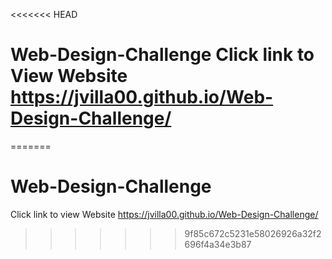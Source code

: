 <<<<<<< HEAD
# Web-Design-Challenge Click link to View Website https://jvilla00.github.io/Web-Design-Challenge/
=======
# Web-Design-Challenge 
Click link to view Website https://jvilla00.github.io/Web-Design-Challenge/
>>>>>>> 9f85c672c5231e58026926a32f2696f4a34e3b87
